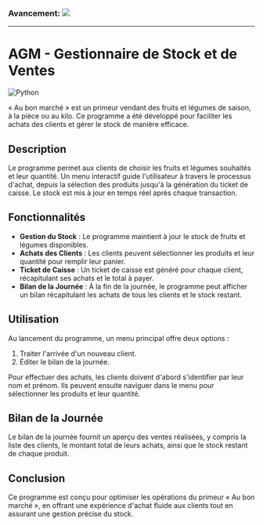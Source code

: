 ### **Avancement:** ![](https://geps.dev/progress/3)
___
# AGM  - Gestionnaire de Stock et de Ventes
![Python](https://img.shields.io/badge/python-3670A0?style=for-the-badge&logo=python&logoColor=ffdd54)

« Au bon marché » est un primeur vendant des fruits et légumes de saison, à la pièce ou au kilo. Ce programme a été développé pour faciliter les achats des clients et gérer le stock de manière efficace.

## Description

Le programme permet aux clients de choisir les fruits et légumes souhaités et leur quantité. Un menu interactif guide l'utilisateur à travers le processus d'achat, depuis la sélection des produits jusqu'à la génération du ticket de caisse. Le stock est mis à jour en temps réel après chaque transaction.

## Fonctionnalités

- **Gestion du Stock** : Le programme maintient à jour le stock de fruits et légumes disponibles.
- **Achats des Clients** : Les clients peuvent sélectionner les produits et leur quantité pour remplir leur panier.
- **Ticket de Caisse** : Un ticket de caisse est généré pour chaque client, récapitulant ses achats et le total à payer.
- **Bilan de la Journée** : À la fin de la journée, le programme peut afficher un bilan récapitulant les achats de tous les clients et le stock restant.

## Utilisation

Au lancement du programme, un menu principal offre deux options :
1. Traiter l'arrivée d'un nouveau client.
2. Éditer le bilan de la journée.

Pour effectuer des achats, les clients doivent d'abord s'identifier par leur nom et prénom. Ils peuvent ensuite naviguer dans le menu pour sélectionner les produits et leur quantité.

## Bilan de la Journée

Le bilan de la journée fournit un aperçu des ventes réalisées, y compris la liste des clients, le montant total de leurs achats, ainsi que le stock restant de chaque produit.

## Conclusion

Ce programme est conçu pour optimiser les opérations du primeur « Au bon marché », en offrant une expérience d'achat fluide aux clients tout en assurant une gestion précise du stock.
